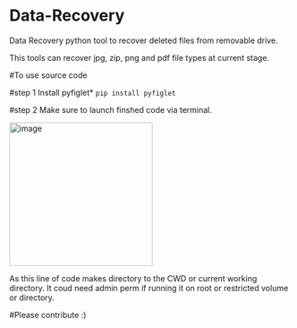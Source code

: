 # Data-Recovery
Data Recovery python tool to recover deleted files from removable drive.

This tools can recover jpg, zip, png and pdf file types at current stage.


#To use source code

#step 1
Install pyfiglet*
```pip install pyfiglet```

#step 2
Make sure to launch finshed code via terminal.

<img width="256" alt="image" src="https://user-images.githubusercontent.com/74583970/216753507-8ba39b5e-e94f-4842-823c-64a67626b92f.png">

As this line of code makes directory to the CWD or current working directory. It coud need admin perm if running it on root or restricted volume or directory.

#Please contribute :)
